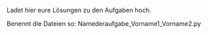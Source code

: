 Ladet hier eure Lösungen zu den Aufgaben hoch. 

Benennt die Dateien so: Namederaufgabe_Vorname1_Vorname2.py
